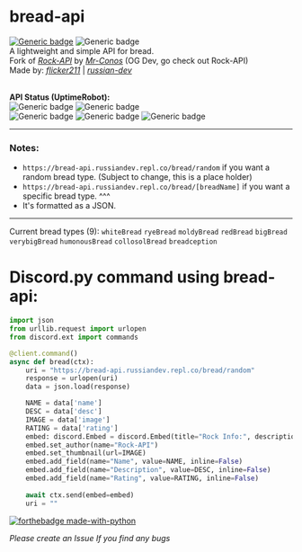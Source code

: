 # bread-api 
[![Generic badge](https://img.shields.io/badge/Release-soon™-purple.svg)](https://shields.io/) ![Generic badge](https://img.shields.io/badge/Version-null-black.svg) \
A lightweight and simple API for bread.\
Fork of _<a href="https://github.com/Mr-Conos/Rock-API">Rock-API</a>_  by  _<a href="https://github.com/Mr-Conos">Mr-Conos</a>_ (OG Dev, go check out Rock-API)\
Made by:  _<a href="https://github.com/flicker211">flicker211<a>_  |  _<a href="https://github.com/russian-dev">russian-dev</a>_ 

\
**API Status (UptimeRobot):** \
![Generic badge](https://badgen.net/uptime-robot/status/m790509518-b946e5eb6c4de5cf141b2c00)
![Generic badge](https://badgen.net/uptime-robot/response/m790509518-b946e5eb6c4de5cf141b2c00) \
![Generic badge](https://badgen.net/uptime-robot/day/m790509518-b946e5eb6c4de5cf141b2c00)
![Generic badge](https://badgen.net/uptime-robot/week/m790509518-b946e5eb6c4de5cf141b2c00)
![Generic badge](https://badgen.net/uptime-robot/month/m790509518-b946e5eb6c4de5cf141b2c00)

	
	
---
### Notes:

- ``https://bread-api.russiandev.repl.co/bread/random`` if you want a random bread type. (Subject to change, this is a place holder)
- ``https://bread-api.russiandev.repl.co/bread/[breadName]`` if you want a specific bread type. ^^^
- It's formatted as a JSON.

---
Current bread types (9):
`whiteBread`
`ryeBread`
`moldyBread`
`redBread`
`bigBread`
`verybigBread`
`humonousBread`
`collosolBread`
`breadception`
# Discord.py command using bread-api:
```python
import json
from urllib.request import urlopen
from discord.ext import commands

@client.command()
async def bread(ctx):
    uri = "https://bread-api.russiandev.repl.co/bread/random"
    response = urlopen(uri)
    data = json.load(response)

    NAME = data['name']
    DESC = data['desc']
    IMAGE = data['image']
    RATING = data['rating']
    embed: discord.Embed = discord.Embed(title="Rock Info:", description="", color=discord.Color.dark_blue())
    embed.set_author(name="Rock-API")
    embed.set_thumbnail(url=IMAGE)
    embed.add_field(name="Name", value=NAME, inline=False)
    embed.add_field(name="Description", value=DESC, inline=False)
    embed.add_field(name="Rating", value=RATING, inline=False)
	
    await ctx.send(embed=embed)
    uri = ""
```

[![forthebadge made-with-python](http://ForTheBadge.com/images/badges/made-with-python.svg)](https://www.python.org/)
	
*Please create an Issue If you find any bugs*


